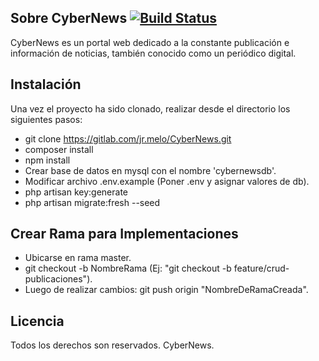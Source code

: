 ## Sobre CyberNews [![Build Status](https://travis-ci.com/jr-melo/CyberNews.svg?branch=master)](https://travis-ci.com/jr-melo/CyberNews)

CyberNews es un portal web dedicado a la constante publicación e información de noticias, también conocido como un periódico digital.

## Instalación

Una vez el proyecto ha sido clonado, realizar desde el directorio los siguientes pasos:

- git clone https://gitlab.com/jr.melo/CyberNews.git
- composer install
- npm install
- Crear base de datos en mysql con el nombre 'cybernewsdb'.
- Modificar archivo .env.example (Poner .env y asignar valores de db).
- php artisan key:generate
- php artisan migrate:fresh --seed

## Crear Rama para Implementaciones

- Ubicarse en rama master.
- git checkout -b NombreRama (Ej: "git checkout -b feature/crud-publicaciones").
- Luego de realizar cambios: git push origin "NombreDeRamaCreada".


## Licencia

Todos los derechos son reservados. CyberNews.
